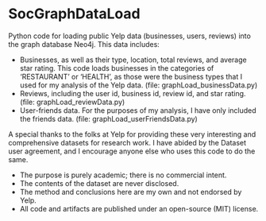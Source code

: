 # SocGraphDataLoad
Python code for loading public Yelp data (businesses, users, reviews) into the graph database Neo4j. 
This data includes:
- Businesses, as well as their type, location, total reviews, and average star rating. This code loads businesses in the categories of ‘RESTAURANT’ or ‘HEALTH’, as those were the business types that I used for my analysis of the Yelp data. (file: graphLoad_businessData.py)
- Reviews, including the user id, business id, review id, and star rating. (file: graphLoad_reviewData.py)
- User-friends data. For the purposes of my analysis, I have only included the friends data. (file: graphLoad_userFriendsData.py)

A special thanks to the folks at Yelp for providing these very interesting and comprehensive datasets for research work. I have abided by the Dataset user agreement, and I encourage anyone else who uses this code to do the same. 
- The purpose is purely academic; there is no commercial intent.
- The contents of the dataset are never disclosed.
- The method and conclusions here are my own and not endorsed by Yelp.
- All code and artifacts are published under an open-source (MIT) license.

